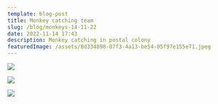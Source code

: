 ```yaml
---
template: blog-post
title: Monkey catching team
slug: /blog/monkeys-14-11-22
date: 2022-11-14 17:43
description: Monkey catching in postal colony
featuredImage: /assets/8d334898-07f3-4a13-be54-05f97e155e71.jpeg
---
```

![](/assets/aec5ed74-dd02-4ebe-a195-17b852c13c8d.jpeg)

![](/assets/747a2d18-6adb-4672-ba02-3f4c51655a71.jpeg)

![](/assets/8e3150c3-5a47-48e0-90b4-34bc8f2e806e.jpeg)